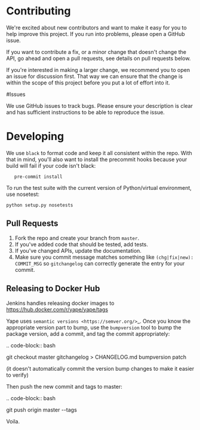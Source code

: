 
# Contributing

We're excited about new contributors and want to make it easy for you to help improve this project. If you run into problems, please open a GitHub issue.

If you want to contribute a fix, or a minor change that doesn't change the API, go ahead and open a pull requests, see details on pull requests below.

If you're interested in making a larger change, we recommend you to open an issue for discussion first. That way we can ensure that the change is within the scope of this project before you put a lot of effort into it.


#Issues

We use GitHub issues to track bugs. Please ensure your description is clear and has sufficient instructions to be able to reproduce the issue.


# Developing

We use `black` to format code and keep it all consistent within the repo. With that in mind, you'll also want to install the precommit hooks because your build will fail if your code isn't black:
```
   pre-commit install
```

To run the test suite with the current version of Python/virtual environment, use nosetest:

```   
python setup.py nosetests
```


Pull Requests
-------------

1. Fork the repo and create your branch from ``master``.
2. If you've added code that should be tested, add tests.
3. If you've changed APIs, update the documentation.
4. Make sure you commit message matches something like `(chg|fix|new): COMMIT_MSG` so `gitchangelog` can correctly generate the entry for your commit.


Releasing to Docker Hub
-----------------

Jenkins handles releasing docker images to https://hub.docker.com/r/yape/yape/tags

Yape uses `semantic versions <https://semver.org/>`_. Once you know the appropriate version part to bump, use the ``bumpversion`` tool to bump the package version, add a commit, and tag the commit appropriately:

.. code-block:: bash

   git checkout master
   gitchangelog > CHANGELOG.md
   bumpversion patch

(it doesn't automatically commit the version bump changes to make it easier to verify)

Then push the new commit and tags to master:

.. code-block:: bash

   git push origin master --tags

Voila. 